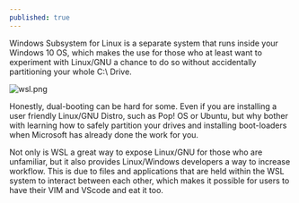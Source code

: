 ```yaml
---
published: true
---
```


  Windows Subsystem for Linux is a separate system that runs inside your Windows 10 OS, which makes the use for those who at least want to experiment with Linux/GNU a chance to do so without accidentally partitioning your whole C:\\ Drive. 


![wsl.png]({{site.baseurl}}/images/wsl.png)

  Honestly, dual-booting can be hard for some. Even if you are installing a user friendly Linux/GNU Distro, such as Pop! OS or Ubuntu, but why bother with learning how to safely partition your drives and installing boot-loaders when Microsoft has already done the work for you. 

  Not only is WSL a great way to expose Linux/GNU for  those who are unfamiliar, but it also provides Linux/Windows developers a way to increase workflow. This is due to files and applications that are held within the WSL system to interact between each other, which makes it possible for users to have their VIM and VScode and eat it too.
